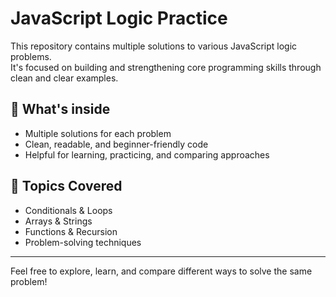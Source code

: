# JavaScript Logic Practice

This repository contains multiple solutions to various JavaScript logic problems.  
It's focused on building and strengthening core programming skills through clean and clear examples.

## 🚀 What's inside

- Multiple solutions for each problem
- Clean, readable, and beginner-friendly code
- Helpful for learning, practicing, and comparing approaches

## 🧠 Topics Covered

- Conditionals & Loops
- Arrays & Strings
- Functions & Recursion
- Problem-solving techniques

---

Feel free to explore, learn, and compare different ways to solve the same problem!
